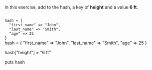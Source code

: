 In this exercise, add to the
hash, a key of **height** and
a value **6 ft**.

<Editor lang="ruby" type="exercise">
<code>
hash = {
  "first_name" => "John",
  "last_name" => "Smith",
  "age" => 25
}
</code>

<solution>
hash = {
  "first_name" => "John",
  "last_name" => "Smith",
  "age" => 25
}

hash["height"] = "6 ft"

puts hash
</solution>
</Editor>